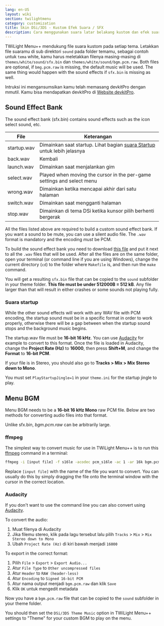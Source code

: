 ```yaml
---
lang: en-US
layout: wiki
section: twilightmenu
category: customization
title: Skin DSi/3DS - Kustom Efek Suara / SFX
description: Cara menggunakan suara latar belakang kustom dan efek suara di skin DSi dan 3DS untuk TWiLight Menu++
---
```


TWiLight Menu++ mendukung file suara kustom pada setiap tema. Letakkan file suaramu di sub direktori `sound` pada folder temamu, sebagai contoh untuk `tema` white, kamu harus meletakkan filenya masing-masing di `themes/white/sound/sfx.bin` dan `themes/white/sound/bgm.pcm.raw`. Both files are optional, if `bmg.pcm.raw` is missing, the default music will be used. The same thing would happen with the sound effects if `sfx.bin` is missing as well.

Intruksi ini mengansumsikan kamu telah memasang devkitPro dengan mmutil. Kamu bisa mendapatkan devkitPro di [Website devkitPro](https://devkitpro.org/wiki/Getting_Started).

## Sound Effect Bank
The sound effect bank (sfx.bin) contains sound effects such as the icon select sound, etc.

| File        | Keterangan                                                                                |
| ----------- | ----------------------------------------------------------------------------------------- |
| startup.wav | Dimainkan saat startup. Lihat bagian [suara Startup](#startup-sound) untuk lebih jelasnya |
| back.wav    | Kembali                                                                                   |
| launch.wav  | Dimainkan saat menjalankan gim                                                            |
| select.wav  | Played when moving the cursor in the per-game settings and select menu                    |
| wrong.wav   | Dimainkan ketika mencapai akhir dari satu halaman                                         |
| switch.wav  | Dimainkan saat mengganti halaman                                                          |
| stop.wav    | Dimainkan di tema DSi ketika kunsor pilih berhenti bergerak                               |

All the files listed above are required to build a custom sound effect bank. If you want a sound to be mute, you can use a silent audio file. The `.wav` format is mandatory and the encoding *must* be PCM.

To build the sound effect bank you need to download [this file](/assets/files/Makefile) and put it next to all the `.wav` files that will be used. After all the files are on the same folder, open your terminal (or command line if you are using Windows), change the current directory (`cd`) to the folder where `Makefile` is, and then run the `make` command.

You will get a resulting `sfx.bin` file that can be copied to the `sound` subfolder in your theme folder. **This file must be under 512000B = 512 kB**. Any file larger than that will result in either crashes or some sounds not playing fully.

### Suara startup
While the other sound effects will work with any WAV file with PCM encoding, the startup sound must be in a specific format in order to work properly, otherwise there will be a gap between when the startup sound stops and the background music begins.

The startup.wav file must be **16-bit 16 kHz**. You can use [Audacity](https://www.audacityteam.org/download/) for example to convert to this format. Once the file is loaded in Audacity, change the **Project Rate (Hz)** to **16000**, then press **Shift+M**, and change the **Format** to **16-bit PCM**.

If your file is in Stereo, you should also go to **Tracks > Mix > Mix Stereo down to Mono**.

You must set `PlayStartupJingle=1` in your `theme.ini` for the startup jingle to play.


## Menu BGM
Menu BGM needs to be a **16-bit 16 kHz Mono** raw PCM file. Below are two methods for converting audio files into that format.

Unlike sfx.bin, *bgm.pcm.raw* can be arbitrarily large.

### ffmpeg
The simplest way to convert music for use in TWiLight Menu++ is to run this [ffmpeg](https://ffmpeg.org) command in a terminal:

```bash
ffmpeg -i [input file] -f s16le -acodec pcm_s16le -ac 1 -ar 16k bgm.pcm.raw
```

Replace `[input file]` with the name of the file you want to convert. You can usually do this by simply dragging the file onto the terminal window with the cursor in the correct location.

### Audacity
If you don't want to use the command line you can also convert using [Audacity](https://www.audacityteam.org/download/).

To convert the audio:
1. Muat filenya di Audacity
1. Jika filemu stereo, klik pada lagu tersebut lalu pilih `Tracks` > `Mix` > `Mix Stereo down to Mono`
1. Ubah `Project Rate (Hz)` di kiri bawah menjadi `16000`

To export in the correct format:
1. Pilih `File` > `Export` > `Export Audio...`
1. Atur `File Type` to `Other uncompressed files`
1. Atur `Header` to `RAW (header-less)`
1. Atur `Encoding` to `Signed 16-bit PCM`
1. Atur nama output menjadi `bgm.pcm.raw` dan klik `Save`
1. Klik `OK` untuk mengedit metadata

Now you have a `bgm.pcm.raw` file that can be copied to the `sound` subfolder in your theme folder.

 You should then set the `DSi/3DS Theme Music` option in TWiLight Menu++ settings to "Theme" for your custom BGM to play on the menu.
